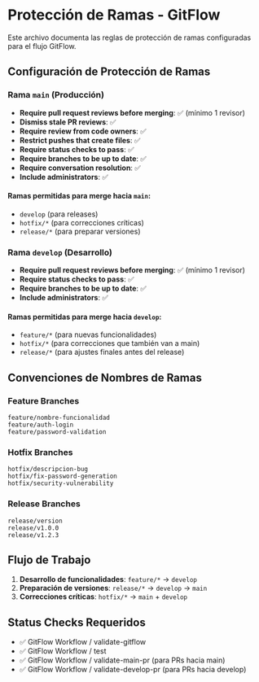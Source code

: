 # Protección de Ramas - GitFlow

Este archivo documenta las reglas de protección de ramas configuradas para el flujo GitFlow.

## Configuración de Protección de Ramas

### Rama `main` (Producción)
- **Require pull request reviews before merging**: ✅ (mínimo 1 revisor)
- **Dismiss stale PR reviews**: ✅
- **Require review from code owners**: ✅
- **Restrict pushes that create files**: ✅
- **Require status checks to pass**: ✅
- **Require branches to be up to date**: ✅
- **Require conversation resolution**: ✅
- **Include administrators**: ✅

#### Ramas permitidas para merge hacia `main`:
- `develop` (para releases)
- `hotfix/*` (para correcciones críticas)
- `release/*` (para preparar versiones)

### Rama `develop` (Desarrollo)
- **Require pull request reviews before merging**: ✅ (mínimo 1 revisor)
- **Require status checks to pass**: ✅
- **Require branches to be up to date**: ✅
- **Include administrators**: ✅

#### Ramas permitidas para merge hacia `develop`:
- `feature/*` (para nuevas funcionalidades)
- `hotfix/*` (para correcciones que también van a main)
- `release/*` (para ajustes finales antes del release)

## Convenciones de Nombres de Ramas

### Feature Branches
```
feature/nombre-funcionalidad
feature/auth-login
feature/password-validation
```

### Hotfix Branches
```
hotfix/descripcion-bug
hotfix/fix-password-generation
hotfix/security-vulnerability
```

### Release Branches
```
release/version
release/v1.0.0
release/v1.2.3
```

## Flujo de Trabajo

1. **Desarrollo de funcionalidades**: `feature/*` → `develop`
2. **Preparación de versiones**: `release/*` → `develop` → `main`
3. **Correcciones críticas**: `hotfix/*` → `main` + `develop`

## Status Checks Requeridos

- ✅ GitFlow Workflow / validate-gitflow
- ✅ GitFlow Workflow / test
- ✅ GitFlow Workflow / validate-main-pr (para PRs hacia main)
- ✅ GitFlow Workflow / validate-develop-pr (para PRs hacia develop)
